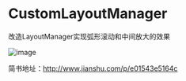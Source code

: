 # CustomLayoutManager
改造LayoutManager实现弧形滚动和中间放大的效果

![image](https://github.com/hzl123456/CustomLayoutManager/blob/master/demo.gif)

简书地址：http://www.jianshu.com/p/e01543e5164c
